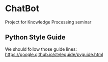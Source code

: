 # ChatBot
Project for Knowledge Processing seminar

## Python Style Guide
We should follow those guide lines:
https://google.github.io/styleguide/pyguide.html